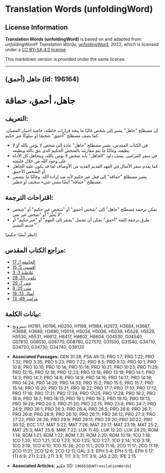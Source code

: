 # Translation Words (unfoldingWord)

## License Information

**Translation Words (unfoldingWord)** is based on and adapted from: _unfoldingWord® Translation Words_, [unfoldingWord](https://unfoldingword.org/utw), 2022, which is licensed under a [CC BY-SA 4.0 license](https://creativecommons.org/licenses/by-sa/4.0/legalcode.en).

This markdown version is provided under the same license.



--------------------------------

## جاهل (أحمق) (id: 196164)

جاهل، أحمق، حماقة
=================

التعريف:
--------

إن مصطلح "جاهل" يشير إلى شخص غالبًا ما يتخذ قرارات خاطئة، خاصة اختيار العصيان. كما يصف مصطلح "أحمق" شخصًا أو سلوكًا غير حكيم.

* في الكتاب المقدس، يشير مصطلح "جاهل" عادة إلى شخص لا يؤمن بالله أو لا يطيعه. وغالبًا ما يتم مقارنته بالشخص الحكيم الذي يثق بالله ويطيعه.
* في سفر المزامير، يصف داود "الجاهل" بأنه شخص لا يؤمن بالله، ويتجاهل كل الأدلة على وجود الله من خلال خليقته.
* كما يقدم سفر الأمثال في العهد القديم العديد من الأوصاف لما قد يكون عليه الجاهل أو الشخص الأحمق.
* يشير مصطلح "حماقة" إلى فعل غير حكيم لأنه ضد إرادة الله. وغالبًا ما يتضمن مصطلح "حماقة" أيضًا معنى شيء سخيف أو خطير.

اقتراحات الترجمة:
-----------------

* يمكن ترجمة مصطلح "جاهل" إلى "شخص أحمق" أو "شخص غير حكيم" أو "شخص لا يُميِّز" أو "شخص غير تقي".
* طرق ترجمة كلمة "أحمق" يمكن أن تشمل "يفتقر إلى الفهم" أو "غير حكيم" أو "عديم التمييز".

(انظر أيضًا: حكيم)

مراجع الكتاب المقدس:
--------------------

* [الجامعة 1: 17](https://ref.ly/Eccl1:17)
* [أفسس 5: 15](https://ref.ly/Eph5:15)
* [غلاطية 3: 3](https://ref.ly/Gal3:3)
* [تكوين 31: 28](https://ref.ly/Gen31:28)
* [متى 7: 26](https://ref.ly/Matt7:26)
* [متى 25: 8](https://ref.ly/Matt25:8)
* [أمثال 13: 16](https://ref.ly/Prov13:16)
* [مزامير 49: 13](https://ref.ly/Ps49:13)

بيانات الكلمة:
--------------

* سترونج: H0191, H0196, H0200, H1198, H1984, H2973, H3684, H3687, H3688, H3689, H3690, H5014, H5034, H5036, H5039, H5528, H5529, H5530, H5531, H6612, H8417, H8602, H8604, G04530, G04540, G07810, G08010, G08770, G08780, G27570, G31500, G31540, G34710, G34720, G34730, G34740, G39120

* **Associated Passages:** GEN 31:28; PSA 49:13; PRO 1:7; PRO 1:22; PRO 1:32; PRO 3:35; PRO 5:23; PRO 7:22; PRO 8:5; PRO 9:13; PRO 10:1; PRO 10:8; PRO 10:10; PRO 10:14; PRO 10:18; PRO 10:21; PRO 10:23; PRO 11:29; PRO 12:15; PRO 12:16; PRO 12:23; PRO 13:16; PRO 13:19; PRO 14:1; PRO 14:3; PRO 14:7; PRO 14:8; PRO 14:9; PRO 14:16; PRO 14:17; PRO 14:18; PRO 14:24; PRO 14:29; PRO 14:33; PRO 15:2; PRO 15:5; PRO 15:7; PRO 15:14; PRO 15:20; PRO 15:21; PRO 16:22; PRO 17:7; PRO 17:10; PRO 17:12; PRO 17:16; PRO 17:21; PRO 17:24; PRO 17:25; PRO 17:28; PRO 18:2; PRO 18:6; PRO 18:7; PRO 18:13; PRO 19:1; PRO 19:3; PRO 19:10; PRO 19:13; PRO 19:29; PRO 20:3; PRO 21:20; PRO 22:15; PRO 23:9; PRO 24:7; PRO 24:9; PRO 26:1; PRO 26:3; PRO 26:4; PRO 26:5; PRO 26:6; PRO 26:7; PRO 26:8; PRO 26:9; PRO 26:10; PRO 26:11; PRO 26:12; PRO 27:3; PRO 27:22; PRO 28:26; PRO 29:9; PRO 29:11; PRO 29:20; PRO 30:22; PRO 30:32; ECC 1:17; MAT 5:22; MAT 7:26; MAT 23:17; MAT 23:19; MAT 25:2; MAT 25:3; MAT 25:8; MRK 7:22; LUK 11:40; LUK 12:20; LUK 24:25; ROM 1:14; ROM 1:21; ROM 1:22; ROM 1:31; ROM 2:20; ROM 10:19; 1CO 1:18; 1CO 1:20; 1CO 1:21; 1CO 1:23; 1CO 1:25; 1CO 1:27; 1CO 2:14; 1CO 3:18; 1CO 3:19; 1CO 4:10; 1CO 15:36; 2CO 11:1; 2CO 11:16; 2CO 11:17; 2CO 11:19; 2CO 11:21; 2CO 12:6; 2CO 12:11; GAL 3:3; EPH 5:4; EPH 5:15; EPH 5:17; 1TI 6:9; 2TI 2:23; 2TI 3:9; TIT 3:3; TIT 3:9; JAS 2:20; 1PE 2:15
* **Associated Articles:** حكيم (ID: `196663@UWTranslationWords`)

